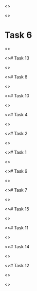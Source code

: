 <</SOLUTION>>

<</TASK>>
# Task 6

<</SOLUTION>>

<</TASK>># Task 13

<</SOLUTION>>

<</TASK>># Task 8

<</SOLUTION>>

<</TASK>># Task 10

<</SOLUTION>>

<</TASK>># Task 4

<</SOLUTION>>

<</TASK>># Task 2

<</SOLUTION>>

<</TASK>># Task 1

<</SOLUTION>>

<</TASK>># Task 9

<</SOLUTION>>

<</TASK>># Task 7

<</SOLUTION>>

<</TASK>># Task 15

<</SOLUTION>>

<</TASK>># Task 11

<</SOLUTION>>

<</TASK>># Task 14

<</SOLUTION>>

<</TASK>># Task 12

<</SOLUTION>>

<</TASK>>